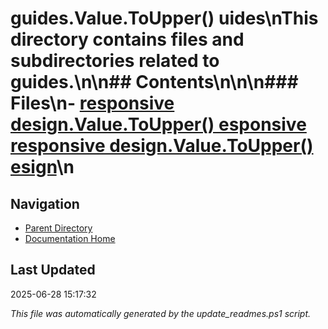 ﻿# guides.Value.ToUpper() uides\nThis directory contains files and subdirectories related to guides.\n\n## Contents\n<!-- toc -->\n\n### Files\n- [responsive design.Value.ToUpper() esponsive  responsive design.Value.ToUpper() esign](./responsive_design.md)\n
## Navigation

- [Parent Directory](../)
- [Documentation Home](../../)

## Last Updated

2025-06-28 15:17:32

*This file was automatically generated by the update_readmes.ps1 script.*